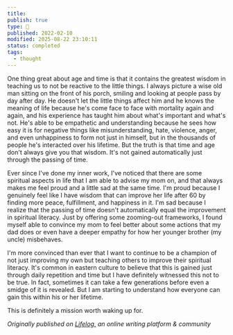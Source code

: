 ```yaml
---
title:
publish: true
type: 🌳
published: 2022-02-10
modified: 2025-08-22 23:10:11
status: completed
tags:
  - thought
---
```

 One thing great about age and time is that it contains the greatest wisdom in teaching us to not be reactive to the little things. I always picture a wise old man sitting on the front of his porch, smiling and looking at people pass by day after day. He doesn't let the little things affect him and he knows the meaning of life because he's come face to face with mortality again and again, and his experience has taught him about what's important and what's not. He's able to be empathetic and understanding because he sees how easy it is for negative things like misunderstanding, hate, violence, anger, and even unhappiness to form not just in himself, but in the thousands of people he's interacted over his lifetime. But the truth is that time and age don't always give you that wisdom. It's not gained automatically just through the passing of time. 

Ever since I've done my inner work, I've noticed that there are some spiritual aspects in life that I am able to advise my mom on, and that always makes me feel proud and a little sad at the same time. I'm proud because I genuinely feel like I have wisdom that can improve her life after 60 by finding more peace, fulfillment, and happiness in it. I'm sad because I realize that the passing of time doesn't automatically equal the improvement in spiritual literacy. Just by offering some zooming-out frameworks, I found myself able to convince my mom to feel better about some actions that my dad does or even have a deeper empathy for how her younger brother (my uncle) misbehaves. 

I'm more convinced than ever that I want to continue to be a champion of not just improving my own but teaching others to improve their spiritual literacy. It's common in eastern culture to believe that this is gained just through daily repetition and time but I have definitely witnessed this not to be true. In fact, sometimes it can take a few generations before even a smidge of it is revealed. But I am starting to understand how everyone can gain this within his or her lifetime. 

This is definitely a mission worth waking up for. 

*Originally published on [Lifelog,](https://golifelog.com/) an online writing platform & community*